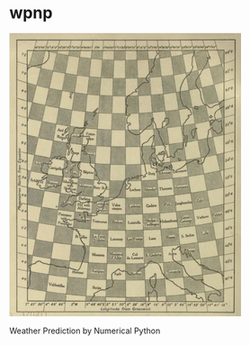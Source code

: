 # wpnp

![WPNP](https://github.com/prl900/wpnp/raw/master/WPNP.png)

Weather Prediction by Numerical Python
